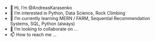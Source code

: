 - 👋 Hi, I’m @AndreasKarasenko
- 👀 I’m interested in Python, Data Science, Rock Climbing
- 🌱 I’m currently learning MERN / FARM, Sequential Recommendation Systems, SQL, Python (always)
- 💞️ I’m looking to collaborate on ...
- 📫 How to reach me ...

<!---
AndreasKarasenko/AndreasKarasenko is a ✨ special ✨ repository because its `README.md` (this file) appears on your GitHub profile.
You can click the Preview link to take a look at your changes.
--->
